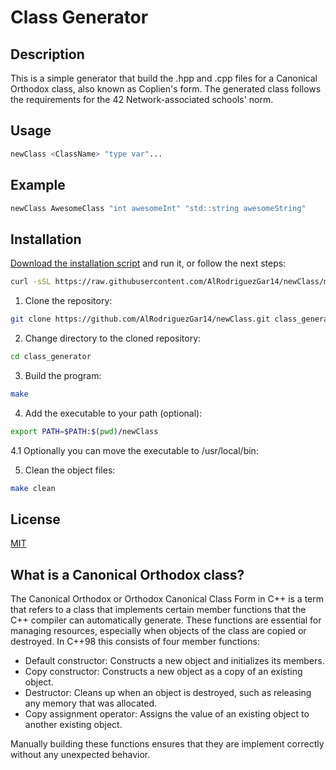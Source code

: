 # Class Generator

## Description

This is a simple generator that build the .hpp and .cpp files for a Canonical Orthodox class, also known as Coplien's form.
The generated class follows the requirements for the 42 Network-associated schools' norm.

## Usage

```bash
newClass <ClassName> "type var"...
```

## Example

```bash
newClass AwesomeClass "int awesomeInt" "std::string awesomeString"
```

## Installation

[Download the installation script](https://raw.githubusercontent.com/AlRodriguezGar14/newClass/main/class_gen_installer.sh) and run it, or follow the next steps:

```bash
curl -sSL https://raw.githubusercontent.com/AlRodriguezGar14/newClass/main/class_gen_installer.sh | bash
```

1. Clone the repository:

```bash
git clone https://github.com/AlRodriguezGar14/newClass.git class_generator
```

2. Change directory to the cloned repository:

```bash
cd class_generator
```

3. Build the program:

```bash
make
```

4. Add the executable to your path (optional):

```bash
export PATH=$PATH:$(pwd)/newClass
```

4.1 Optionally you can move the executable to /usr/local/bin:

5. Clean the object files:

```bash
make clean
```

## License

[MIT](https://choosealicense.com/licenses/mit/)

## What is a Canonical Orthodox class?
The Canonical Orthodox or Orthodox Canonical Class Form in C++ is a term that refers to a class that implements certain member functions that the C++ compiler can automatically generate. These functions are essential for managing resources, especially when objects of the class are copied or destroyed.  In C++98 this consists of four member functions:  

- Default constructor: Constructs a new object and initializes its members.
- Copy constructor: Constructs a new object as a copy of an existing object.
- Destructor: Cleans up when an object is destroyed, such as releasing any memory that was allocated.
- Copy assignment operator: Assigns the value of an existing object to another existing object.

Manually building these functions ensures that they are implement correctly without any unexpected behavior.
